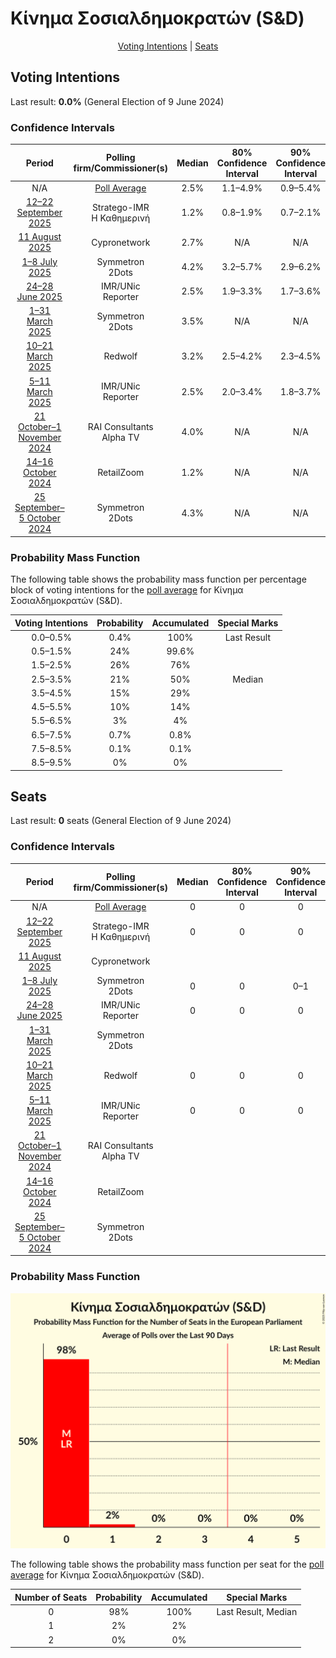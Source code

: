 # Κίνημα Σοσιαλδημοκρατών (S&D)

<p align="center"><a href="#voting-intentions">Voting Intentions</a> | <a href="#seats">Seats</a></p>

## Voting Intentions

Last result: **0.0%** (General Election of 9 June 2024)

### Confidence Intervals

| Period     | Polling firm/Commissioner(s) | Median | 80% Confidence Interval | 90% Confidence Interval | 95% Confidence Interval | 99% Confidence Interval |
|:----------:|:----------------:|:-----------:|:-----------------------:|:-----------------------:|:-----------------------:|:-----------------------:|
| N/A | [Poll Average](average.html) | 2.5% | 1.1–4.9% | 0.9–5.4% | 0.8–5.9% | 0.6–6.8% |
| [12–22 September 2025](2025-09-22-Stratego-IMR.html) | Stratego-IMR <br> Η Καθημερινή | 1.2% | 0.8–1.9% | 0.7–2.1% | 0.6–2.3% | 0.5–2.8% |
| [11 August 2025](2025-08-11-Cypronetwork.html) | Cypronetwork | 2.7% | N/A | N/A | N/A | N/A |
| [1–8 July 2025](2025-07-08-Symmetron.html) | Symmetron <br> 2Dots | 4.2% | 3.2–5.7% | 2.9–6.2% | 2.7–6.5% | 2.3–7.3% |
| [24–28 June 2025](2025-06-28-IMRUNic.html) | IMR/UNic <br> Reporter | 2.5% | 1.9–3.3% | 1.7–3.6% | 1.6–3.8% | 1.4–4.2% |
| [1–31 March 2025](2025-03-31-Symmetron.html) | Symmetron <br> 2Dots | 3.5% | N/A | N/A | N/A | N/A |
| [10–21 March 2025](2025-03-21-Redwolf.html) | Redwolf | 3.2% | 2.5–4.2% | 2.3–4.5% | 2.2–4.7% | 1.9–5.3% |
| [5–11 March 2025](2025-03-11-IMRUNic.html) | IMR/UNic <br> Reporter | 2.5% | 2.0–3.4% | 1.8–3.7% | 1.6–3.9% | 1.4–4.3% |
| [21 October–1 November 2024](2024-11-01-RAIConsultants.html) | RAI Consultants <br> Alpha TV | 4.0% | N/A | N/A | N/A | N/A |
| [14–16 October 2024](2024-10-16-RetailZoom.html) | RetailZoom | 1.2% | N/A | N/A | N/A | N/A |
| [25 September–5 October 2024](2024-10-05-Symmetron.html) | Symmetron <br> 2Dots | 4.3% | N/A | N/A | N/A | N/A |

### Probability Mass Function

The following table shows the probability mass function per percentage block of voting intentions for the [poll average](average.html) for Κίνημα Σοσιαλδημοκρατών (S&D).

| Voting Intentions | Probability | Accumulated | Special Marks |
|:-----------------:|:-----------:|:-----------:|:-------------:|
| 0.0–0.5% | 0.4% | 100% | Last Result |
| 0.5–1.5% | 24% | 99.6% |  |
| 1.5–2.5% | 26% | 76% |  |
| 2.5–3.5% | 21% | 50% | Median |
| 3.5–4.5% | 15% | 29% |  |
| 4.5–5.5% | 10% | 14% |  |
| 5.5–6.5% | 3% | 4% |  |
| 6.5–7.5% | 0.7% | 0.8% |  |
| 7.5–8.5% | 0.1% | 0.1% |  |
| 8.5–9.5% | 0% | 0% |  |


## Seats

Last result: **0** seats (General Election of 9 June 2024)

### Confidence Intervals

| Period     | Polling firm/Commissioner(s) | Median | 80% Confidence Interval | 90% Confidence Interval | 95% Confidence Interval | 99% Confidence Interval |
|:----------:|:----------------:|:------:|:-----------------------:|:-----------------------:|:-----------------------:|:-----------------------:|
| N/A | [Poll Average](average.html) | 0 | 0 | 0 | 0 | 0–1 |
| [12–22 September 2025](2025-09-22-Stratego-IMR.html) | Stratego-IMR <br> Η Καθημερινή | 0 | 0 | 0 | 0 | 0 |
| [11 August 2025](2025-08-11-Cypronetwork.html) | Cypronetwork |  |  |  |  |  |
| [1–8 July 2025](2025-07-08-Symmetron.html) | Symmetron <br> 2Dots | 0 | 0 | 0–1 | 0–1 | 0–1 |
| [24–28 June 2025](2025-06-28-IMRUNic.html) | IMR/UNic <br> Reporter | 0 | 0 | 0 | 0 | 0 |
| [1–31 March 2025](2025-03-31-Symmetron.html) | Symmetron <br> 2Dots |  |  |  |  |  |
| [10–21 March 2025](2025-03-21-Redwolf.html) | Redwolf | 0 | 0 | 0 | 0 | 0 |
| [5–11 March 2025](2025-03-11-IMRUNic.html) | IMR/UNic <br> Reporter | 0 | 0 | 0 | 0 | 0 |
| [21 October–1 November 2024](2024-11-01-RAIConsultants.html) | RAI Consultants <br> Alpha TV |  |  |  |  |  |
| [14–16 October 2024](2024-10-16-RetailZoom.html) | RetailZoom |  |  |  |  |  |
| [25 September–5 October 2024](2024-10-05-Symmetron.html) | Symmetron <br> 2Dots |  |  |  |  |  |

### Probability Mass Function

![Graph with seats probability mass function not yet produced](average-seats-pmf-κίνημασοσιαλδημοκρατώνsd.png "Seats Probability Mass Function")

The following table shows the probability mass function per seat for the [poll average](average.html) for Κίνημα Σοσιαλδημοκρατών (S&D).

| Number of Seats | Probability | Accumulated | Special Marks |
|:---------------:|:-----------:|:-----------:|:-------------:|
| 0 | 98% | 100% | Last Result, Median |
| 1 | 2% | 2% |  |
| 2 | 0% | 0% |  |


